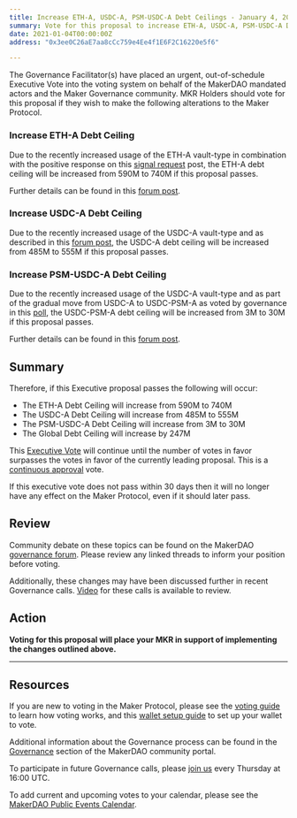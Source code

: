```yaml
---
title: Increase ETH-A, USDC-A, PSM-USDC-A Debt Ceilings - January 4, 2021
summary: Vote for this proposal to increase ETH-A, USDC-A, PSM-USDC-A Debt Ceilings
date: 2021-01-04T00:00:00Z
address: "0x3ee0C26aE7aa8cCc759e4Ee4f1E6F2C16220e5f6"

---
```

The Governance Facilitator(s) have placed an urgent, out-of-schedule Executive Vote into the voting system on behalf of the MakerDAO mandated actors and the Maker Governance community. MKR Holders should vote for this proposal if they wish to make the following alterations to the Maker Protocol.

### Increase ETH-A Debt Ceiling

Due to the recently increased usage of the ETH-A vault-type in combination with the positive response on this [signal request](https://forum.makerdao.com/t/signal-request-adjust-eth-a-debt-ceiling-2021-01/5881) post, the ETH-A debt ceiling will be increased from 590M to 740M if this proposal passes. 

Further details can be found in this [forum post](https://forum.makerdao.com/t/urgent-executive-eth-a-usdc-a-and-psm-usdc-a-dc-increase/5907).

### Increase USDC-A Debt Ceiling

Due to the recently increased usage of the USDC-A vault-type and as described in this [forum post](https://forum.makerdao.com/t/urgent-executive-eth-a-usdc-a-and-psm-usdc-a-dc-increase/5907), the USDC-A debt ceiling will be increased from 485M to 555M if this proposal passes.

### Increase PSM-USDC-A Debt Ceiling

Due to the recently increased usage of the USDC-A vault-type and as part of the gradual move from USDC-A to USDC-PSM-A as voted by governance in this [poll](https://vote.makerdao.com/polling/QmfTU85J?network=mainnet#poll-detail), the USDC-PSM-A debt ceiling will be increased from 3M to 30M if this proposal passes.

Further details can be found in this [forum post](https://forum.makerdao.com/t/urgent-executive-eth-a-usdc-a-and-psm-usdc-a-dc-increase/5907).

## Summary

Therefore, if this Executive proposal passes the following will occur:
* The ETH-A Debt Ceiling will increase from 590M to 740M
* The USDC-A Debt Ceiling will increase from 485M to 555M
* The PSM-USDC-A Debt Ceiling will increase from 3M to 30M
* The Global Debt Ceiling will increase by 247M

This [Executive Vote](https://community-development.makerdao.com/en/learn/governance/on-chain-gov) will continue until the number of votes in favor surpasses the votes in favor of the currently leading proposal. This is a [continuous approval](https://community-development.makerdao.com/en/learn/governance/how-voting-works) vote. 

If this executive vote does not pass within 30 days then it will no longer have any effect on the Maker Protocol, even if it should later pass.

## Review

Community debate on these topics can be found on the MakerDAO [governance forum](https://forum.makerdao.com/). Please review any linked threads to inform your position before voting.

Additionally, these changes may have been discussed further in recent Governance calls. [Video](https://www.youtube.com/playlist?list=PLLzkWCj8ywWNq5-90-Id6VPSsrk4OWVan) for these calls is available to review.

## Action

**Voting for this proposal will place your MKR in support of implementing the changes outlined above.**

---

## Resources

If you are new to voting in the Maker Protocol, please see the [voting guide](https://community-development.makerdao.com/en/learn/governance/how-voting-works/) to learn how voting works, and this [wallet setup guide](https://community-development.makerdao.com/en/learn/governance/voting-setup/) to set up your wallet to vote.

Additional information about the Governance process can be found in the [Governance](https://community-development.makerdao.com/en/learn/governance) section of the MakerDAO community portal.

To participate in future Governance calls, please [join us](https://github.com/makerdao/community/tree/master/governance/governance-and-risk-meetings) every Thursday at 16:00 UTC.

To add current and upcoming votes to your calendar, please see the [MakerDAO Public Events Calendar](https://calendar.google.com/calendar/embed?src=makerdao.com_3efhm2ghipksegl009ktniomdk%40group.calendar.google.com&ctz=UTC&mode=week&showCalendars=0&showPrint=0).
